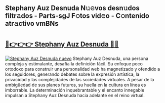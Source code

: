 ## Stephany Auz Desnuda N𝚞𝚎vos desn𝚞dos filtr𝚊dos - Parts-sgJ F𝚘tos vid𝚎o - C𝚘ntenido atr𝚊ctivo vmBNs

# <h2><a href="http://mb8n3w.tromn.icu/?c=Stephany+Auz+Desnuda">🔗👉👉👉 Stephany Auz Desnuda 🔗🔗</a></h2>

[![Stephany Auz Desnuda nuevo](https://i.imgur.com/pEAQMta.gif)](http://mb8n3w.tromn.icu/?c=Stephany+Auz+Desnuda)
Stephany Auz Desnuda, una persona compleja y estimulante, desafía la definición fácil. Su enfoque poco ortodoxo para construir una personalidad web ha magnetizado y ofendido a los seguidores, generando debates sobre la expresión artística, la privacidad y las complejidades de las sociedades virtuales. A pesar de la ambigüedad de sus planes futuros, su huella en la cultura en línea es imborrable. La determinación inquebrantable y el encanto innegable impulsan a Stephany Auz Desnuda hacia adelante en el reino virtual.
